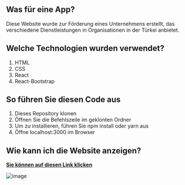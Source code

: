 ## Was  für eine App?

Diese Website wurde zur Förderung eines Unternehmens erstellt, das verschiedene Dienstleistungen in Organisationen in der Türkei anbietet.


## Welche Technologien wurden verwendet?

1. HTML
2. CSS
3. React
4. React-Bootstrap



## So führen Sie diesen Code aus

1. Dieses Repository klonen
2. Öffnen Sie die Befehlszeile im geklonten Ordner
3. Um zu installieren, führen Sie npm install oder yarn aus
4. Öffne localhost:3000 im Browser


## Wie kann ich die Website anzeigen?

**[Sie können auf diesen Link klicken](https://www.bursanostaljisekerleme.com/)**



![image](https://user-images.githubusercontent.com/74236869/140658928-d1b88f56-ecdb-42a7-91fb-b9687486538f.png)


